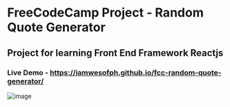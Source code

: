 # FreeCodeCamp Project - Random Quote Generator
## Project for learning Front End Framework Reactjs
### Live Demo - https://iamwesofph.github.io/fcc-random-quote-generator/

![image](https://github.com/iamwesofph/fcc-random-quote-generator/assets/121594156/f1fde0cb-9741-4a93-9420-34aa37f899a0)

